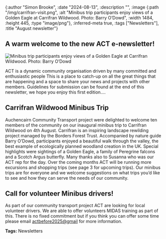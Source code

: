 {:author "Simon Brooke",
 :date "2024-08-13",
 :description "",
 :image
 {:path "/img/carrifran-visit.png",
  :alt
  "Minibus trip participants enjoy views of a Golden Eagle at Carrifran Wildwood. Photo: Barry O’Dowd",
  :width 1484,
  :height 445,
  :type "image/png"},
 :inferred-meta true,
 :tags ["Newsletters"],
 :title "August newsletter"}


## A warm welcome to the new ACT e-newsletter!

![Minibus trip participants enjoy views of a Golden Eagle at Carrifran Wildwood. Photo: Barry O’Dowd](/img/carrifran-visit.png)

ACT is a dynamic community organisation driven by many committed and
enthusiastic people This is a place to catch-up on all the great things that
are happening and a space to share your news and projects with other
members. Guidelines for submission can be found at the end of this
newsletter, we hope you enjoy this first edition....

## Carrifran Wildwood Minibus Trip

Auchencairn Community Transport project were delighted to welcome ten
members of the community on our inaugural minibus trip to Carrifran Wildwood
on 4th August. Carrifran is an inspiring landscape rewilding project managed by
the Borders Forest Trust. Accompanied by nature guide Barry O’Dowd,
participants enjoyed a beautiful walk through the valley, the best example of
ecologically planned woodland creation in the UK. Special highlights were
sightings of a Golden Eagle, a family of Peregrine falcons and a Scotch Argus
butterfly. Many thanks also to Susanna who was our ACT rep for the day.
Over the coming months ACT will be running more excursions and shopping
trips (see page 3 for upcoming trips). Our minibus trips are for everyone and we
welcome suggestions on what trips you’d like to see and how they can serve the
needs of our community.

## Call for volunteer Minibus drivers!

As part of our community transport project ACT are looking for local volunteer
drivers. We are able to offer volunteers MIDAS training as part of this.
There is no fixed commitment but if you think you can offer some time please
email [actbefore2025@gmail](mailto:actbefore2025@gmail) for more information.

**Tags:** Newsletters